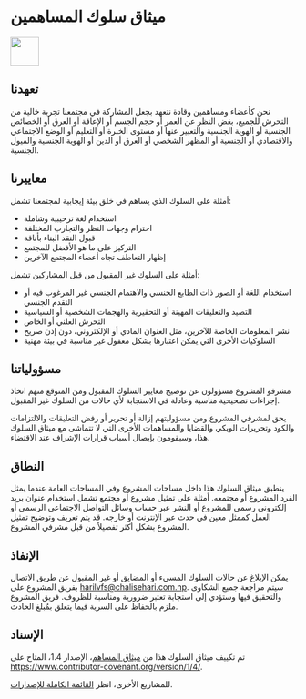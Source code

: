 # ميثاق سلوك المساهمين
<img src="https://img.icons8.com/?size=80&id=X8FDBhUFMq9b&format=png" width="50" />

## تعهدنا

نحن كأعضاء ومساهمين وقادة نتعهد بجعل المشاركة في مجتمعنا تجربة خالية من التحرش للجميع، بغض النظر عن العمر أو حجم الجسم أو الإعاقة أو العرق أو الخصائص الجنسية أو الهوية الجنسية والتعبير عنها أو مستوى الخبرة أو التعليم أو الوضع الاجتماعي والاقتصادي أو الجنسية أو المظهر الشخصي أو العرق أو الدين أو الهوية الجنسية والميول الجنسية.

## معاييرنا

أمثلة على السلوك الذي يساهم في خلق بيئة إيجابية لمجتمعنا تشمل:

- استخدام لغة ترحيبية وشاملة
- احترام وجهات النظر والتجارب المختلفة
- قبول النقد البناء بأناقة
- التركيز على ما هو الأفضل للمجتمع
- إظهار التعاطف تجاه أعضاء المجتمع الآخرين

أمثلة على السلوك غير المقبول من قبل المشاركين تشمل:

- استخدام اللغة أو الصور ذات الطابع الجنسي والاهتمام الجنسي غير المرغوب فيه أو التقدم الجنسي
- التصيد والتعليقات المهينة أو التحقيرية والهجمات الشخصية أو السياسية
- التحرش العلني أو الخاص
- نشر المعلومات الخاصة للآخرين، مثل العنوان المادي أو الإلكتروني، دون إذن صريح
- السلوكيات الأخرى التي يمكن اعتبارها بشكل معقول غير مناسبة في بيئة مهنية

## مسؤولياتنا

مشرفو المشروع مسؤولون عن توضيح معايير السلوك المقبول ومن المتوقع منهم اتخاذ إجراءات تصحيحية مناسبة وعادلة في الاستجابة لأي حالات من السلوك غير المقبول.

يحق لمشرفي المشروع ومن مسؤوليتهم إزالة أو تحرير أو رفض التعليقات والالتزامات والكود وتحريرات الويكي والقضايا والمساهمات الأخرى التي لا تتماشى مع ميثاق السلوك هذا، وسيقومون بإيصال أسباب قرارات الإشراف عند الاقتضاء.

## النطاق

ينطبق ميثاق السلوك هذا داخل مساحات المشروع وفي المساحات العامة عندما يمثل الفرد المشروع أو مجتمعه. أمثلة على تمثيل مشروع أو مجتمع تشمل استخدام عنوان بريد إلكتروني رسمي للمشروع أو النشر عبر حساب وسائل التواصل الاجتماعي الرسمي أو العمل كممثل معين في حدث عبر الإنترنت أو خارجه. قد يتم تعريف وتوضيح تمثيل المشروع بشكل أكثر تفصيلاً من قبل مشرفي المشروع.

## الإنفاذ

يمكن الإبلاغ عن حالات السلوك المسيء أو المضايق أو غير المقبول عن طريق الاتصال بفريق المشروع على [harilvfs@chalisehari.com.np](mailto:harilvfs@chalisehari.com.np). سيتم مراجعة جميع الشكاوى والتحقيق فيها وستؤدي إلى استجابة تعتبر ضرورية ومناسبة للظروف. فريق المشروع ملزم بالحفاظ على السرية فيما يتعلق بمُبلغ الحادث.

## الإسناد

تم تكييف ميثاق السلوك هذا من [ميثاق المساهم](https://www.contributor-covenant.org)، الإصدار 1.4، المتاح على https://www.contributor-covenant.org/version/1/4/.

للمشاريع الأخرى، انظر [القائمة الكاملة للإصدارات](https://www.contributor-covenant.org/version/).